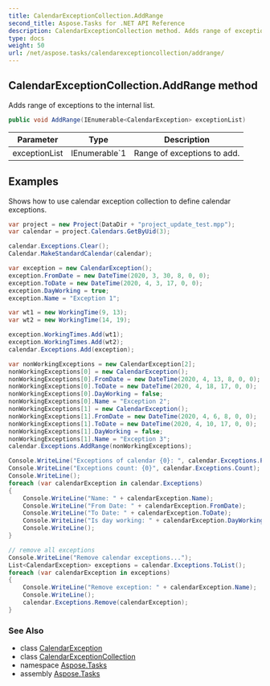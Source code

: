 ```yaml
---
title: CalendarExceptionCollection.AddRange
second_title: Aspose.Tasks for .NET API Reference
description: CalendarExceptionCollection method. Adds range of exceptions to the internal list
type: docs
weight: 50
url: /net/aspose.tasks/calendarexceptioncollection/addrange/
---
```

## CalendarExceptionCollection.AddRange method

Adds range of exceptions to the internal list.

```csharp
public void AddRange(IEnumerable<CalendarException> exceptionList)
```

| Parameter | Type | Description |
| --- | --- | --- |
| exceptionList | IEnumerable`1 | Range of exceptions to add. |

## Examples

Shows how to use calendar exception collection to define calendar exceptions.

```csharp
var project = new Project(DataDir + "project_update_test.mpp");
var calendar = project.Calendars.GetByUid(3);

calendar.Exceptions.Clear();
Calendar.MakeStandardCalendar(calendar);

var exception = new CalendarException();
exception.FromDate = new DateTime(2020, 3, 30, 8, 0, 0);
exception.ToDate = new DateTime(2020, 4, 3, 17, 0, 0);
exception.DayWorking = true;
exception.Name = "Exception 1";

var wt1 = new WorkingTime(9, 13);
var wt2 = new WorkingTime(14, 19);

exception.WorkingTimes.Add(wt1);
exception.WorkingTimes.Add(wt2);
calendar.Exceptions.Add(exception);

var nonWorkingExceptions = new CalendarException[2];
nonWorkingExceptions[0] = new CalendarException();
nonWorkingExceptions[0].FromDate = new DateTime(2020, 4, 13, 8, 0, 0);
nonWorkingExceptions[0].ToDate = new DateTime(2020, 4, 18, 17, 0, 0);
nonWorkingExceptions[0].DayWorking = false;
nonWorkingExceptions[0].Name = "Exception 2";
nonWorkingExceptions[1] = new CalendarException();
nonWorkingExceptions[1].FromDate = new DateTime(2020, 4, 6, 8, 0, 0);
nonWorkingExceptions[1].ToDate = new DateTime(2020, 4, 10, 17, 0, 0);
nonWorkingExceptions[1].DayWorking = false;
nonWorkingExceptions[1].Name = "Exception 3";
calendar.Exceptions.AddRange(nonWorkingExceptions);

Console.WriteLine("Exceptions of calendar {0}: ", calendar.Exceptions.ParentCalendar.Name);
Console.WriteLine("Exceptions count: {0}", calendar.Exceptions.Count);
Console.WriteLine();
foreach (var calendarException in calendar.Exceptions)
{
    Console.WriteLine("Name: " + calendarException.Name);
    Console.WriteLine("From Date: " + calendarException.FromDate);
    Console.WriteLine("To Date: " + calendarException.ToDate);
    Console.WriteLine("Is day working: " + calendarException.DayWorking);
    Console.WriteLine();
}

// remove all exceptions
Console.WriteLine("Remove calendar exceptions...");
List<CalendarException> exceptions = calendar.Exceptions.ToList();
foreach (var calendarException in exceptions)
{
    Console.WriteLine("Remove exception: " + calendarException.Name);
    Console.WriteLine();
    calendar.Exceptions.Remove(calendarException);
}
```

### See Also

* class [CalendarException](../../calendarexception/)
* class [CalendarExceptionCollection](../)
* namespace [Aspose.Tasks](../../calendarexceptioncollection/)
* assembly [Aspose.Tasks](../../../)


